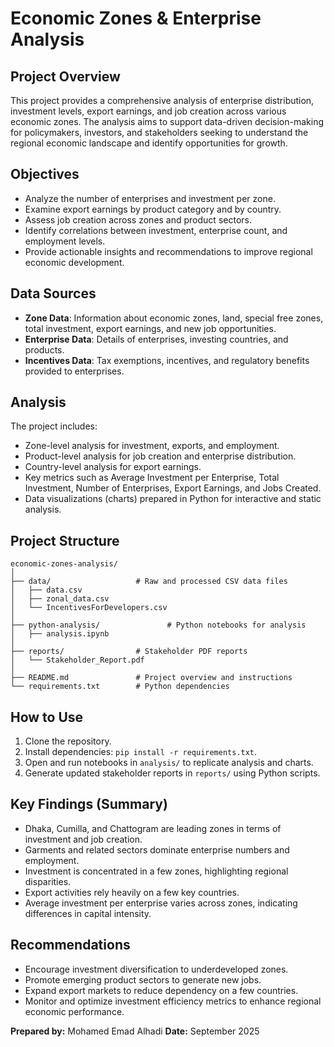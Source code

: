 # Economic Zones & Enterprise Analysis

## Project Overview

This project provides a comprehensive analysis of enterprise distribution, investment levels, export earnings, and job creation across various economic zones. The analysis aims to support data-driven decision-making for policymakers, investors, and stakeholders seeking to understand the regional economic landscape and identify opportunities for growth.

## Objectives

* Analyze the number of enterprises and investment per zone.
* Examine export earnings by product category and by country.
* Assess job creation across zones and product sectors.
* Identify correlations between investment, enterprise count, and employment levels.
* Provide actionable insights and recommendations to improve regional economic development.

## Data Sources

* **Zone Data**: Information about economic zones, land, special free zones, total investment, export earnings, and new job opportunities.
* **Enterprise Data**: Details of enterprises, investing countries, and products.
* **Incentives Data**: Tax exemptions, incentives, and regulatory benefits provided to enterprises.

## Analysis

The project includes:

* Zone-level analysis for investment, exports, and employment.
* Product-level analysis for job creation and enterprise distribution.
* Country-level analysis for export earnings.
* Key metrics such as Average Investment per Enterprise, Total Investment, Number of Enterprises, Export Earnings, and Jobs Created.
* Data visualizations (charts) prepared in Python for interactive and static analysis.

## Project Structure

```
economic-zones-analysis/
│
├── data/                   # Raw and processed CSV data files
│   ├── data.csv
│   ├── zonal_data.csv
│   └── IncentivesForDevelopers.csv
│
├── python-analysis/               # Python notebooks for analysis
│   ├── analysis.ipynb
│
├── reports/                # Stakeholder PDF reports
│   └── Stakeholder_Report.pdf
│
├── README.md               # Project overview and instructions
└── requirements.txt        # Python dependencies
```

## How to Use

1. Clone the repository.
2. Install dependencies: `pip install -r requirements.txt`.
3. Open and run notebooks in `analysis/` to replicate analysis and charts.
4. Generate updated stakeholder reports in `reports/` using Python scripts.

## Key Findings (Summary)

* Dhaka, Cumilla, and Chattogram are leading zones in terms of investment and job creation.
* Garments and related sectors dominate enterprise numbers and employment.
* Investment is concentrated in a few zones, highlighting regional disparities.
* Export activities rely heavily on a few key countries.
* Average investment per enterprise varies across zones, indicating differences in capital intensity.

## Recommendations

* Encourage investment diversification to underdeveloped zones.
* Promote emerging product sectors to generate new jobs.
* Expand export markets to reduce dependency on a few countries.
* Monitor and optimize investment efficiency metrics to enhance regional economic performance.



**Prepared by:** Mohamed Emad Alhadi
**Date:** September 2025

